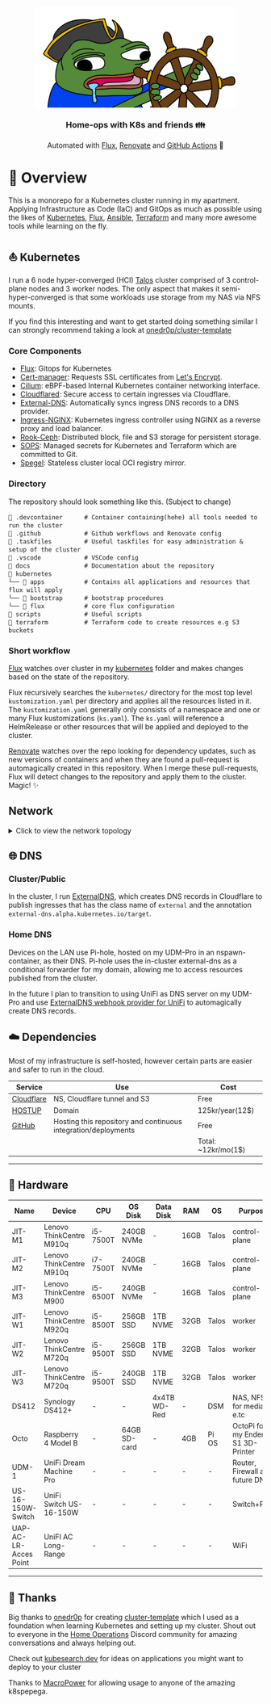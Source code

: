 <div align="center">

<img src="https://raw.githubusercontent.com/s0undy/home-ops/main/docs/assets/k8spega.png" align="center" width="400px" height="200px"/>

### Home-ops with K8s and friends 👪
Automated with [Flux](https://fluxcd.io), [Renovate](https://github.com/renovatebot/renovate) and [GitHub Actions](https://github.com/features/actions)  🤖
</div>

# 📄 Overview
This is a monorepo for a Kubernetes cluster running in my apartment. Applying Infrastructure as Code (IaC) and GitOps as much as possible using the likes of [Kubernetes](https://kubernetes.io/), [Flux](https://github.com/fluxcd/flux2), [Ansible](https://www.ansible.com/), [Terraform](https://www.terraform.io/) and many more awesome tools while learning on the fly.

## ⛵ Kubernetes
I run a 6 node hyper-converged (HCI) [Talos](https://www.talos.dev) cluster comprised of 3 control-plane nodes and 3 worker nodes. The only aspect that makes it semi-hyper-converged is that some workloads use storage from my NAS via NFS mounts.

If you find this interesting and want to get started doing something similar I can strongly recommend taking a look at [onedr0p/cluster-template](https://github.com/onedr0p/cluster-template)

### Core Components
- [Flux](https://fluxcd.io/): Gitops for Kubernetes
- [Cert-manager](https://github.com/cert-manager/cert-manager): Requests SSL certificates from [Let's Encrypt](https://letsencrypt.org/).
- [Cilium](https://github.com/cilium/cilium): eBPF-based Internal Kubernetes container networking interface.
- [Cloudflared](https://github.com/cloudflare/cloudflared): Secure access to certain ingresses via Cloudflare.
- [External-DNS](https://github.com/kubernetes-sigs/external-dns): Automatically syncs ingress DNS records to a DNS provider.
- [Ingress-NGINX](https://github.com/kubernetes/ingress-nginx): Kubernetes ingress controller using NGINX as a reverse proxy and load balancer.
- [Rook-Ceph](https://github.com/rook/rook): Distributed block, file and S3 storage for persistent storage.
- [SOPS](https://github.com/getsops/sops): Managed secrets for Kubernetes and Terraform which are committed to Git.
- [Spegel](https://github.com/spegel-org/spegel): Stateless cluster local OCI registry mirror.


### Directory
The repository should look something like this. (Subject to change)

```
📁 .devcontainer      # Container containing(hehe) all tools needed to run the cluster
📁 .github            # Github workflows and Renovate config
📁 .taskfiles         # Useful taskfiles for easy administration & setup of the cluster
📁 .vscode            # VSCode config
📁 docs               # Documentation about the repository
📁 kubernetes
└── 📁 apps           # Contains all applications and resources that flux will apply
└── 📁 bootstrap      # bootstrap procedures
└── 📁 flux           # core flux configuration
📁 scripts            # Useful scripts
📁 terraform          # Terraform code to create resources e.g S3 buckets
```
### Short workflow
[Flux](https://fluxcd.io/) watches over cluster in my [kubernetes](https://github.com/s0undy/home-ops/tree/main/kubernetes) folder and makes changes based on the state of the repository.

Flux recursively searches the `kubernetes/` directory for the most top level `kustomization.yaml` per directory and applies all the resources listed in it. The `kustomization.yaml` generally only consists of a namespace and one or many Flux kustomizations (`ks.yaml`). The `ks.yaml` will reference a HelmRelease or other resources that will be applied and deployed to the cluster.

[Renovate](https://github.com/renovatebot/renovate) watches over the repo looking for dependency updates, such as new versions of containers and when they are found a pull-request is automagically created in this repository. When I merge these pull-requests, Flux will detect changes to the repository and apply them to the cluster. Magic! ✨

## Network
<details>
  <summary>Click to view the network topology</summary>

  <img src="https://raw.githubusercontent.com/s0undy/home-ops/main/docs/assets/networktopology.png" align="center"/>
</details>

## 🌐 DNS

### Cluster/Public
In the cluster, I run [ExternalDNS](https://github.com/kubernetes-sigs/external-dns), which creates DNS records in Cloudflare to publish ingresses that has the class name of `external` and the annotation `external-dns.alpha.kubernetes.io/target`.

### Home DNS
Devices on the LAN use Pi-hole, hosted on my UDM-Pro in an nspawn-container, as their DNS. Pi-hole uses the in-cluster external-dns as a conditional forwarder for my domain, allowing me to access resources published from the cluster.

In the future I plan to transition to using UniFi as DNS server on my UDM-Pro and use [ExternalDNS webhook provider for UniFi](https://github.com/kashalls/external-dns-unifi-webhook) to automagically create DNS records.


## ☁️ Dependencies
Most of my infrastructure is self-hosted, however certain parts are easier and safer to run in the cloud.

| Service                                         | Use                                                               | Cost                |
|-------------------------------------------------|-------------------------------------------------------------------|---------------------|
| [Cloudflare](https://www.cloudflare.com/)       | NS, Cloudflare tunnel and S3                                      | Free                |
| [HOSTUP](https://www.cloudflare.com/)           | Domain                                                            | 125kr/year(12$)     |
| [GitHub](https://github.com/)                   | Hosting this repository and continuous integration/deployments    | Free                |
|                                                 |                                                                   | Total: ~12kr/mo(1$) |
---

## 🔧 Hardware
| Name               | Device                   | CPU      | OS Disk      | Data Disk     | RAM  | OS    | Purpose                             |
|------------------------|--------------------------|----------|--------------|---------------|------|-------|-------------------------------------|
| JIT-M1                 | Lenovo ThinkCentre M910q | i5-7500T | 240GB NVMe   | -             | 16GB | Talos | control-plane                       |
| JIT-M2                 | Lenovo ThinkCentre M910q | i7-7500T | 240GB NVMe   | -             | 16GB | Talos | control-plane                       |
| JIT-M3                 | Lenovo ThinkCentre M900  | i5-6500T | 240GB NVMe   | -             | 16GB | Talos | control-plane                       |
| JIT-W1                 | Lenovo ThinkCentre M920q | i5-8500T | 256GB SSD    | 1TB NVME      | 32GB | Talos | worker                              |
| JIT-W2                 | Lenovo ThinkCentre M720q | i5-9500T | 256GB SSD    | 1TB NVME      | 32GB | Talos | worker                              |
| JIT-W3                 | Lenovo ThinkCentre M720q | i5-9500T | 240GB SSD    | 1TB NVME      | 32GB | Talos | worker                              |
| DS412                  | Synology DS412+          | -        | -            | 4x4TB WD-Red  | -    | DSM   | NAS, NFS for media  e.tc            |
| Octo                   | Raspberry 4 Model B      | -        | 64GB SD-card | -             | 4GB  | Pi OS | OctoPi for my Ender 5 S1 3D-Printer |
| UDM-1                  | UniFi Dream Machine Pro  | -        | -            | -             | -    | -     | Router, Firewall and future DNS     |
| US-16-150W-Switch      | UniFi Switch US-16-150W  | -        | -            | -             | -    | -     | Switch+POE                          |
| UAP-AC-LR-Acces Point  | UniFI AC Long-Range      | -        | -            | -             | -    | -     | WiFi                                |
---

## 🤝 Thanks
Big thanks to [onedr0p](https://github.com/onedr0p) for creating [cluster-template](https://github.com/onedr0p/cluster-template) which I used as a foundation when learning Kubernetes and setting up my cluster. Shout out to everyone in the [Home Operations](https://discord.gg/home-operations) Discord community for amazing conversations and always helping out.

Check out [kubesearch.dev](https://kubesearch.dev/) for ideas on applications you might want to deploy to your cluster

Thanks to [MacroPower](https://github.com/MacroPower) for allowing usage to anyone of the amazing k8spepega.
